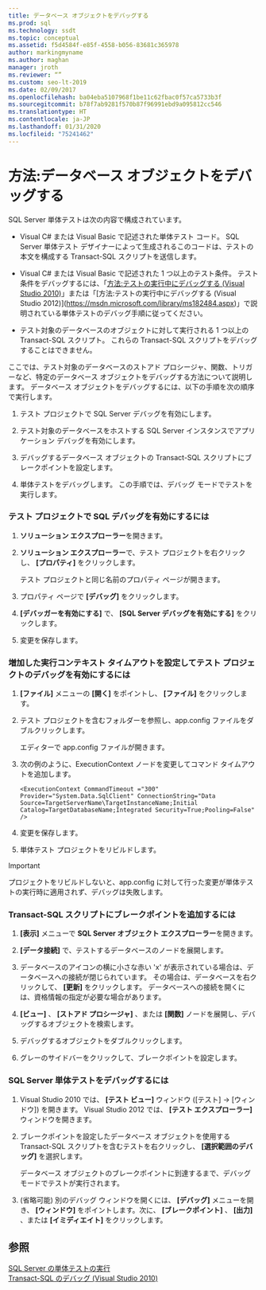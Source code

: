 ```yaml
---
title: データベース オブジェクトをデバッグする
ms.prod: sql
ms.technology: ssdt
ms.topic: conceptual
ms.assetid: f5d4584f-e85f-4558-b056-83681c365978
author: markingmyname
ms.author: maghan
manager: jroth
ms.reviewer: “”
ms.custom: seo-lt-2019
ms.date: 02/09/2017
ms.openlocfilehash: ba04eba5107968f1be11c62fbac0f57ca5733b3f
ms.sourcegitcommit: b78f7ab9281f570b87f96991ebd9a095812cc546
ms.translationtype: HT
ms.contentlocale: ja-JP
ms.lasthandoff: 01/31/2020
ms.locfileid: "75241462"
---
```

# <a name="how-to--debug-database-objects"></a>方法:データベース オブジェクトをデバッグする

SQL Server 単体テストは次の内容で構成されています。  
  
-   Visual C\# または Visual Basic で記述された単体テスト コード。 SQL Server 単体テスト デザイナーによって生成されるこのコードは、テストの本文を構成する Transact\-SQL スクリプトを送信します。  
  
-   Visual C\# または Visual Basic で記述された 1 つ以上のテスト条件。 テスト条件をデバッグするには、「[方法:テストの実行中にデバッグする (Visual Studio 2010)](https://msdn.microsoft.com/library/ms182484(VS.100).aspx)」または「[方法:テストの実行中にデバッグする (Visual Studio 2012)](https://msdn.microsoft.com/library/ms182484.aspx)」で説明されている単体テストのデバッグ手順に従ってください。  
  
-   テスト対象のデータベースのオブジェクトに対して実行される 1 つ以上の Transact\-SQL スクリプト。 これらの Transact\-SQL スクリプトをデバッグすることはできません。  
  
ここでは、テスト対象のデータベースのストアド プロシージャ、関数、トリガーなど、特定のデータベース オブジェクトをデバッグする方法について説明します。 データベース オブジェクトをデバッグするには、以下の手順を次の順序で実行します。  
  
1.  テスト プロジェクトで SQL Server デバッグを有効にします。  
  
2.  テスト対象のデータベースをホストする SQL Server インスタンスでアプリケーション デバッグを有効にします。  
  
3.  デバッグするデータベース オブジェクトの Transact\-SQL スクリプトにブレークポイントを設定します。  
  
4.  単体テストをデバッグします。 この手順では、デバッグ モードでテストを実行します。  
  
### <a name="to-enable-sql-debugging-on-your-test-project"></a>テスト プロジェクトで SQL デバッグを有効にするには  
  
1.  **ソリューション エクスプローラー**を開きます。  
  
2.  **ソリューション エクスプローラー**で、テスト プロジェクトを右クリックし、 **[プロパティ]** をクリックします。  
  
    テスト プロジェクトと同じ名前のプロパティ ページが開きます。  
  
3.  プロパティ ページで **[デバッグ]** をクリックします。  
  
4.  **[デバッガーを有効にする]** で、 **[SQL Server デバッグを有効にする]** をクリックします。  
  
5.  変更を保存します。  
  
### <a name="to-set-an-increased-execution-context-timeout-to-enable-debugging-for-your-test-project"></a>増加した実行コンテキスト タイムアウトを設定してテスト プロジェクトのデバッグを有効にするには  
  
1.  **[ファイル]** メニューの **[開く]** をポイントし、 **[ファイル]** をクリックします。  
  
2.  テスト プロジェクトを含むフォルダーを参照し、app.config ファイルをダブルクリックします。  
  
    エディターで app.config ファイルが開きます。  
  
3.  次の例のように、ExecutionContext ノードを変更してコマンド タイムアウトを追加します。  
  
    ```  
    <ExecutionContext CommandTimeout ="300" Provider="System.Data.SqlClient" ConnectionString="Data Source=TargetServerName\TargetInstanceName;Initial Catalog=TargetDatabaseName;Integrated Security=True;Pooling=False" />  
    ```  
  
4.  変更を保存します。  
  
5.  単体テスト プロジェクトをリビルドします。  
  
> [!IMPORTANT]  
> プロジェクトをリビルドしないと、app.config に対して行った変更が単体テストの実行時に適用されず、デバッグは失敗します。  
  
### <a name="to-add-breakpoints-to-your-transact-sql-script"></a>Transact\-SQL スクリプトにブレークポイントを追加するには  
  
1.  **[表示]** メニューで **SQL Server オブジェクト エクスプローラー**を開きます。  
  
2.  **[データ接続]** で、テストするデータベースのノードを展開します。  
  
3.  データベースのアイコンの横に小さな赤い 'x' が表示されている場合は、データベースへの接続が閉じられています。 その場合は、データベースを右クリックして、 **[更新]** をクリックします。 データベースへの接続を開くには、資格情報の指定が必要な場合があります。  
  
4.  **[ビュー]** 、 **[ストアド プロシージャ]** 、または **[関数]** ノードを展開し、デバッグするオブジェクトを検索します。  
  
5.  デバッグするオブジェクトをダブルクリックします。  
  
6.  グレーのサイドバーをクリックして、ブレークポイントを設定します。  
  
### <a name="to-debug-your-sql-server-unit-test"></a>SQL Server 単体テストをデバッグするには  
  
1.  Visual Studio 2010 では、 **[テスト ビュー]** ウィンドウ ([テスト] -> [ウィンドウ]) を開きます。 Visual Studio 2012 では、 **[テスト エクスプローラー]** ウィンドウを開きます。  
  
2.  ブレークポイントを設定したデータベース オブジェクトを使用する Transact\-SQL スクリプトを含むテストを右クリックし、 **[選択範囲のデバッグ]** を選択します。  
  
    データベース オブジェクトのブレークポイントに到達するまで、デバッグ モードでテストが実行されます。  
  
3.  (省略可能) 別のデバッグ ウィンドウを開くには、 **[デバッグ]** メニューを開き、 **[ウィンドウ]** をポイントします。次に、 **[ブレークポイント]** 、 **[出力]** 、または **[イミディエイト]** をクリックします。  
  
## <a name="see-also"></a>参照  
[SQL Server の単体テストの実行](../ssdt/running-sql-server-unit-tests.md)  
[Transact-SQL のデバッグ (Visual Studio 2010)](https://go.microsoft.com/fwlink/?LinkId=163975)  
  
